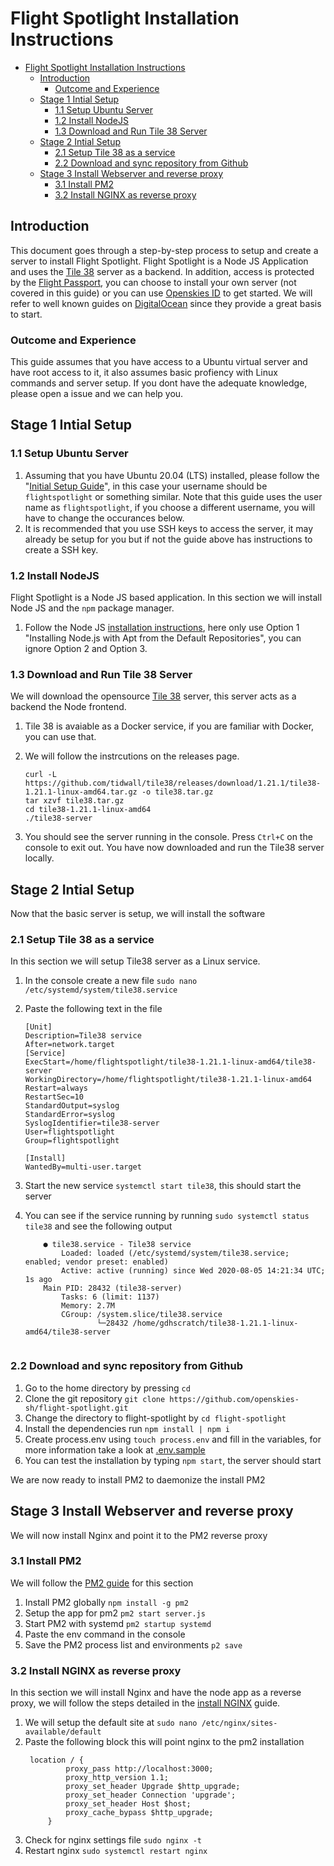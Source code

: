 # Flight Spotlight Installation Instructions

- [Flight Spotlight Installation Instructions](#flight-spotlight-installation-instructions)
  - [Introduction](#introduction)
    - [Outcome and Experience](#outcome-and-experience)
  - [Stage 1 Intial Setup](#stage-1-intial-setup)
    - [1.1 Setup Ubuntu Server](#11-setup-ubuntu-server)
    - [1.2 Install NodeJS](#12-install-nodejs)
    - [1.3 Download and Run Tile 38 Server](#13-download-and-run-tile-38-server)
  - [Stage 2 Intial Setup](#stage-2-intial-setup)
    - [2.1 Setup Tile 38 as a service](#21-setup-tile-38-as-a-service)
    - [2.2 Download and sync repository from Github](#22-download-and-sync-repository-from-github)
  - [Stage 3 Install Webserver and reverse proxy](#stage-3-install-webserver-and-reverse-proxy)
    - [3.1 Install PM2](#31-install-pm2)
    - [3.2 Install NGINX as reverse proxy](#32-install-nginx-as-reverse-proxy)

## Introduction

This document goes through a step-by-step process to setup and create a server to install Flight Spotlight. Flight Spotlight is a Node JS Application and uses the [Tile 38](https://www.tile38.com) server as a backend. In addition, access is protected by the [Flight Passport](https://github.com/openskies-sh/flight_passport), you can choose to install your own server (not covered in this guide) or you can use [Openskies ID](https://id.openskies.sh) to get started. We will refer to well known guides on [DigitalOcean](https://www.digitalocean.com/) since they provide a great basis to start.

### Outcome and Experience

This guide assumes that you have access to a Ubuntu virtual server and have root access to it, it also assumes basic profiency with Linux commands and server setup. If you dont have the adequate knowledge, please open a issue and we can help you.

## Stage 1 Intial Setup

### 1.1 Setup Ubuntu Server  

1. Assuming that you have Ubuntu 20.04 (LTS) installed, please follow the "[Initial Setup Guide](https://www.digitalocean.com/community/tutorials/initial-server-setup-with-ubuntu-20-04)", in this case your username should be `flightspotlight` or something similar. Note that this guide uses the user name as `flightspotlight`, if you choose a different username, you will have to change the occurances below.
2. It is recommended that you use SSH keys to access the server, it may already be setup for you but if not the guide above has instructions to create a SSH key.

### 1.2 Install NodeJS

Flight Spotlight is a Node JS based application. In this section we will install Node JS and the `npm` package manager.

1. Follow the Node JS [installation instructions](https://www.digitalocean.com/community/tutorials/how-to-install-node-js-on-ubuntu-20-04), here only use Option 1 "Installing Node.js with Apt from the Default Repositories", you can ignore Option 2 and Option 3.

### 1.3 Download and Run Tile 38 Server

We will download the opensource [Tile 38](https://tile38.com) server, this server acts as a backend the Node frontend.

1. Tile 38 is avaiable as a Docker service, if you are familiar with Docker, you can use that.
2. We will follow the instrcutions on the releases page.
   
    ```
    curl -L  https://github.com/tidwall/tile38/releases/download/1.21.1/tile38-1.21.1-linux-amd64.tar.gz -o tile38.tar.gz
    tar xzvf tile38.tar.gz
    cd tile38-1.21.1-linux-amd64
    ./tile38-server

    ```
3. You should see the server running in the console. Press `Ctrl+C` on the console to exit out. You have now downloaded and run the Tile38 server locally.
   
## Stage 2 Intial Setup

Now that the basic server is setup, we will install the software

### 2.1 Setup Tile 38 as a service

In this section we will setup Tile38 server as a Linux service.

1. In the console create a new file `sudo nano /etc/systemd/system/tile38.service`
2. Paste the following text in the file
    
    ```
    [Unit]
    Description=Tile38 service
    After=network.target
    [Service]
    ExecStart=/home/flightspotlight/tile38-1.21.1-linux-amd64/tile38-server
    WorkingDirectory=/home/flightspotlight/tile38-1.21.1-linux-amd64
    Restart=always
    RestartSec=10
    StandardOutput=syslog
    StandardError=syslog
    SyslogIdentifier=tile38-server
    User=flightspotlight
    Group=flightspotlight

    [Install]
    WantedBy=multi-user.target

    ```
3. Start the new service `systemctl start tile38`, this should start the server
4. You can see if the service running by running `sudo systemctl status tile38` and see the following output

    ```
        ● tile38.service - Tile38 service
            Loaded: loaded (/etc/systemd/system/tile38.service; enabled; vendor preset: enabled)
            Active: active (running) since Wed 2020-08-05 14:21:34 UTC; 1s ago
        Main PID: 28432 (tile38-server)
            Tasks: 6 (limit: 1137)
            Memory: 2.7M
            CGroup: /system.slice/tile38.service
                    └─28432 /home/gdhscratch/tile38-1.21.1-linux-amd64/tile38-server


    ```

### 2.2 Download and sync repository from Github

1. Go to the home directory by pressing `cd`
2. Clone the git repository `git clone https://github.com/openskies-sh/flight-spotlight.git`
3. Change the directory to flight-spotlight by `cd flight-spotlight`
4. Install the dependencies run `npm install | npm i`
5. Create process.env using `touch process.env` and fill in the variables, for more information take a look at [.env.sample](https://github.com/openskies-sh/flight-spotlight/blob/master/.env.sample)
6. You can test the installation by typing `npm start`, the server should start

We are now ready to install PM2 to daemonize the install PM2

## Stage 3 Install Webserver and reverse proxy

We will now install Nginx and point it to the PM2 reverse proxy

### 3.1 Install PM2

We will follow the [PM2 guide](https://www.digitalocean.com/community/tutorials/nodejs-pm2) for this section 

1. Install PM2 globally `npm install -g pm2`
2. Setup the app for pm2 `pm2 start server.js`
3. Start PM2 with systemd `pm2 startup systemd`
4. Paste the env command in the console
5. Save the PM2 process list and environments `p2 save`

### 3.2 Install NGINX as reverse proxy

In this section we will install Nginx and have the node app as a reverse proxy, we will follow the steps detailed in the [install NGINX](https://www.digitalocean.com/community/tutorials/how-to-install-nginx-on-ubuntu-20-04) guide.

1. We will setup the default site at `sudo nano /etc/nginx/sites-available/default`
2. Paste the following block this will point nginx to the pm2 installation
   ```
    location / {
            proxy_pass http://localhost:3000;
            proxy_http_version 1.1;
            proxy_set_header Upgrade $http_upgrade;
            proxy_set_header Connection 'upgrade';
            proxy_set_header Host $host;
            proxy_cache_bypass $http_upgrade;
        }

   ```
3. Check for nginx settings file `sudo nginx -t`
4. Restart nginx `sudo systemctl restart nginx`